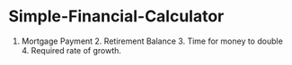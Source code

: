# Simple-Financial-Calculator
1. Mortgage Payment 2. Retirement Balance 3. Time for money to double 4. Required rate of growth.
